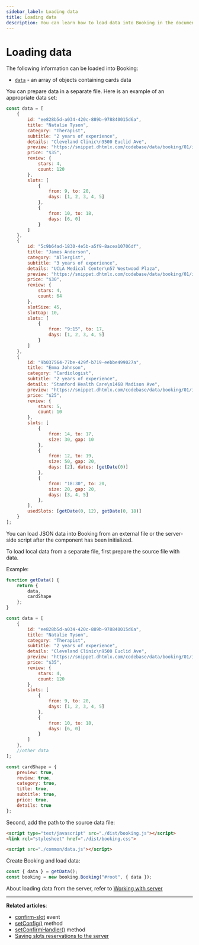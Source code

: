 ```yaml
---
sidebar_label: Loading data
title: Loading data
description: You can learn how to load data into Booking in the documentation of the DHTMLX JavaScript Booking library. Browse developer guides and API reference, try out code examples and live demos, and download a free 30-day evaluation version of DHTMLX Booking.
---
```


# Loading data

The following information can be loaded into Booking:

- [`data`](/api/config/booking-data) - an array of objects containing cards data 

You can prepare data in a separate file. Here is an example of an appropriate data set:

~~~jsx title="data.js"
const data = [
    {
        id: "ee828b5d-a034-420c-889b-978840015d6a",
        title: "Natalie Tyson",
        category: "Therapist",
        subtitle: "2 years of experience",
        details: "Cleveland Clinic\n9500 Euclid Ave",
        preview: "https://snippet.dhtmlx.com/codebase/data/booking/01/img/01.jpg",
        price: "$35",
        review: {
            stars: 4,
            count: 120
        },
        slots: [
            {
                from: 9, to: 20,
                days: [1, 2, 3, 4, 5]
            },
            {
                from: 10, to: 18,
                days: [6, 0]
            }
        ]
    },
    {
        id: "5c9b64ad-1830-4e5b-a5f9-8acea10706df",
        title: "James Anderson",
        category: "Allergist",
        subtitle: "3 years of experience",
        details: "UCLA Medical Center\n57 Westwood Plaza",
        preview: "https://snippet.dhtmlx.com/codebase/data/booking/01/img/11.jpg",
        price: "$30",
        review: {
            stars: 4,
            count: 64
        },
        slotSize: 45,
        slotGap: 10,
        slots: [
            {
                from: "9:15", to: 17,
                days: [1, 2, 3, 4, 5]
            }
        ]
    },
    {
        id: "9b037564-77be-429f-b719-eebbe499027a",
        title: "Emma Johnson",
        category: "Cardiologist",
        subtitle: "2 years of experience",
        details: "Stanford Health Care\n1468 Madison Ave",
        preview: "https://snippet.dhtmlx.com/codebase/data/booking/01/img/03.jpg",
        price: "$25",
        review: {
            stars: 5,
            count: 10
        },
        slots: [
            {
                from: 14, to: 17,
                size: 30, gap: 10
            },
            {
                from: 12, to: 19,
                size: 50, gap: 20,
                days: [2], dates: [getDate(0)]
            },
            {
                from: "18:30", to: 20,
                size: 20, gap: 20,
                days: [3, 4, 5]
            },
        ],
        usedSlots: [getDate(0, 12), getDate(0, 18)]
    }
];
~~~

You can load JSON data into Booking from an external file or the server-side script after the component has been initialized.

To load local data from a separate file, first prepare the source file with data.

Example:

~~~jsx {}
function getData() {
    return {
        data,
        cardShape
    };
}

const data = [
    {
        id: "ee828b5d-a034-420c-889b-978840015d6a",
        title: "Natalie Tyson",
        category: "Therapist",
        subtitle: "2 years of experience",
        details: "Cleveland Clinic\n9500 Euclid Ave",
        preview: "https://snippet.dhtmlx.com/codebase/data/booking/01/img/01.jpg",
        price: "$35",
        review: {
            stars: 4,
            count: 120
        },
        slots: [
            {
                from: 9, to: 20,
                days: [1, 2, 3, 4, 5]
            },
            {
                from: 10, to: 18,
                days: [6, 0]
            }
        ]
    },
    //other data
];

const cardShape = {
    preview: true,
    review: true,
    category: true,
    title: true,
    subtitle: true,
    price: true,
    details: true
};
~~~

Second, add the path to the source data file:

~~~html title="index.html"
<script type="text/javascript" src="./dist/booking.js"></script>  
<link rel="stylesheet" href="./dist/booking.css">

<script src="./common/data.js"></script>
~~~

Create Booking and load data:

~~~jsx {}
const { data } = getData();
const booking = new booking.Booking("#root", { data });
~~~

About loading data from the server, refer to [Working with server](/guides/saving-reservations)

---

**Related articles**:
- [confirm-slot](/api/events/booking-confirmslot-event) event
- [setConfig()](/api/methods/booking-setconfig-method) method
- [setConfirmHandler()](/api/methods/booking-setconfirmhandler-method) method
- [Saving slots reservations to the server](/guides/saving-reservations)

